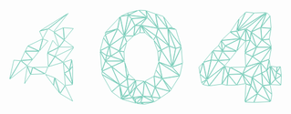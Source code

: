 <svg width="620px" height="250px" viewBox="0 0 620 250">
  <g>
    <polygon fill="none" stroke="#63C4AE" stroke-miterlimit="10" points="515.432,111.35 520.317,95.257 522.903,85.487 
						491.58,100.43 	" />
    <polygon fill="none" stroke="#63C4AE" stroke-miterlimit="10" points="534.973,63.359 562.56,41.807 574.63,32.323 518.018,67.67 	
						" />
    <polygon fill="none" stroke="#63C4AE" stroke-miterlimit="10" points="522.903,82.901 523.478,84.337 534.111,64.509 
						520.892,67.67 516.294,68.82 	" />
    <polygon fill="none" stroke="#63C4AE" stroke-miterlimit="10" points="567.158,61.635 547.617,70.544 558.537,78.877 
						569.457,86.924 567.733,67.957 	" />
    <polygon fill="none" stroke="#63C4AE" stroke-miterlimit="10" points="535.835,63.647 546.755,69.969 578.078,30.312 	" />
    <polygon fill="none" stroke="#63C4AE" stroke-miterlimit="10" points="589.285,63.072 568.02,61.348 568.882,71.693 
						570.032,86.924 577.791,77.153 	" />
    <polygon fill="none" stroke="#63C4AE" stroke-miterlimit="10" points="584.688,170.835 580.664,153.881 570.032,159.341 
						587.274,182.905 	" />
    <polygon fill="none" stroke="#63C4AE" stroke-miterlimit="10" points="585.55,130.029 567.733,136.351 580.664,152.731 
						582.676,143.535 	" />
    <polygon fill="none" stroke="#63C4AE" stroke-miterlimit="10" points="550.203,123.42 556.526,128.017 567.158,135.489 
						589.86,104.453 	" />
    <polygon fill="none" stroke="#63C4AE" stroke-miterlimit="10" points="576.641,93.246 570.032,88.361 559.112,103.016 
						589.86,103.016 	" />
    <polygon fill="none" stroke="#63C4AE" stroke-miterlimit="10" points="546.18,185.204 548.479,169.111 529.225,161.927 
						533.823,168.536 	" />
    <polygon fill="none" stroke="#63C4AE" stroke-miterlimit="10" points="549.054,170.548 547.33,183.48 547.042,186.066 
						559.399,201.871 	" />
    <polygon fill="none" stroke="#63C4AE" stroke-miterlimit="10" points="567.733,191.813 571.181,186.353 549.629,169.686 
						560.549,202.446 	" />
    <polygon fill="none" stroke="#63C4AE" stroke-miterlimit="10" points="571.756,186.928 560.836,203.595 587.849,219.688 	" />
    <polygon fill="none" stroke="#63C4AE" stroke-miterlimit="10" points="577.216,149.282 567.733,137.501 569.744,158.766 
						580.377,153.306 	" />
    <polygon fill="none" stroke="#63C4AE" stroke-miterlimit="10" points="485.545,111.637 514.282,111.637 491.006,101.005 	" />
    <polygon fill="none" stroke="#63C4AE" stroke-miterlimit="10" points="570.032,160.49 572.043,185.779 587.561,184.054 	" />
    <polygon fill="none" stroke="#63C4AE" stroke-miterlimit="10" points="484.109,181.755 496.753,162.214 493.879,155.03 
						489.856,145.26 484.683,177.732 	" />
    <polygon fill="none" stroke="#63C4AE" stroke-miterlimit="10" points="477.499,129.167 476.349,131.753 500.489,130.029 
						484.97,112.499 	" />
    <polygon fill="none" stroke="#63C4AE" stroke-miterlimit="10" points="587.849,144.972 581.239,153.593 585.837,172.847 
						587.849,181.468 	" />
    <polygon fill="none" stroke="#63C4AE" stroke-miterlimit="10" points="530.375,155.892 534.398,146.122 502.787,146.984 
						528.364,160.49 	" />
    <polygon fill="none" stroke="#63C4AE" stroke-miterlimit="10" points="501.638,147.271 497.615,161.927 526.927,160.778 	" />
    <polygon fill="none" stroke="#63C4AE" stroke-miterlimit="10" points="501.063,146.984 490.43,144.397 497.04,161.352 	" />
    <polygon fill="none" stroke="#63C4AE" stroke-miterlimit="10" points="485.833,112.212 500.201,128.305 501.351,129.741 
						515.144,112.212 	" />
    <polygon fill="none" stroke="#63C4AE" stroke-miterlimit="10" points="549.629,123.994 545.031,131.178 535.835,145.26 
						566.583,136.064 	" />
    <polygon fill="none" stroke="#63C4AE" stroke-miterlimit="10" points="533.536,116.523 535.26,144.685 549.054,123.707 	" />
    <polygon fill="none" stroke="#63C4AE" stroke-miterlimit="10" points="557.675,104.166 533.823,115.948 549.341,123.132 
						554.226,111.637 	" />
    <polygon fill="none" stroke="#63C4AE" stroke-miterlimit="10" points="489.856,143.248 500.489,130.604 476.924,132.615 	" />
    <polygon fill="none" stroke="#63C4AE" stroke-miterlimit="10" points="581.527,152.156 587.849,143.535 586.124,131.753 	" />
    <polygon fill="none" stroke="#63C4AE" stroke-miterlimit="10" points="451.923,171.41 475.2,132.615 460.832,131.466 	" />
    <polygon fill="none" stroke="#63C4AE" stroke-miterlimit="10" points="475.775,132.615 452.498,171.985 489.281,143.823 	" />
    <polygon fill="none" stroke="#63C4AE" stroke-miterlimit="10" points="544.743,88.648 533.823,115.086 545.893,109.339 
						557.675,103.303 	" />
    <polygon fill="none" stroke="#63C4AE" stroke-miterlimit="10" points="553.077,75.716 547.617,71.406 548.479,74.28 
						558.537,102.729 569.17,88.073 	" />
    <polygon fill="none" stroke="#63C4AE" stroke-miterlimit="10" points="520.892,96.119 516.868,110.488 534.685,90.085 
						523.765,85.487 	" />
    <polygon fill="none" stroke="#63C4AE" stroke-miterlimit="10" points="524.053,84.912 532.386,88.361 534.685,89.222 
						534.685,65.371 527.789,77.728 	" />
    <polygon fill="none" stroke="#63C4AE" stroke-miterlimit="10" points="529.225,159.915 563.997,137.501 535.26,146.122 
						530.949,156.179 	" />
    <polygon fill="none" stroke="#63C4AE" stroke-miterlimit="10" points="548.766,168.536 566.296,137.213 529.225,161.065 	" />
    <polygon fill="none" stroke="#63C4AE" stroke-miterlimit="10" points="558.824,103.591 550.49,122.557 589.573,103.591 	" />
    <polygon fill="none" stroke="#63C4AE" stroke-miterlimit="10" points="549.629,167.962 558.25,164.226 569.17,159.053 
						568.595,154.742 566.871,137.213 558.25,152.731 	" />
    <polygon fill="none" stroke="#63C4AE" stroke-miterlimit="10" points="545.031,87.786 557.387,101.579 547.042,72.268 	" />
    <polygon fill="none" stroke="#63C4AE" stroke-miterlimit="10" points="571.181,185.491 569.744,165.95 569.17,159.915 
						559.399,164.226 549.629,169.111 560.549,177.157 	" />
    <polygon fill="none" stroke="#63C4AE" stroke-miterlimit="10" points="536.122,64.796 544.456,86.061 546.468,70.831 
						541.87,67.957 	" />
    <polygon fill="none" stroke="#63C4AE" stroke-miterlimit="10" points="533.823,113.649 537.846,103.591 544.169,88.361 
						538.421,89.51 535.548,90.085 	" />
    <polygon fill="none" stroke="#63C4AE" stroke-miterlimit="10" points="535.548,89.51 544.169,87.498 539.858,76.578 
						535.548,65.946 	" />
    <polygon fill="none" stroke="#63C4AE" stroke-miterlimit="10" points="502.5,70.831 522.616,83.762 521.467,81.464 515.719,69.107 
							" />
    <polygon fill="none" stroke="#63C4AE" stroke-miterlimit="10" points="545.893,186.353 538.996,184.054 535.548,182.905 
						533.536,219.688 541.295,198.997 	" />
    <polygon fill="none" stroke="#63C4AE" stroke-miterlimit="10" points="545.318,185.491 540.145,178.019 529.225,163.364 
						535.26,182.043 	" />
    <polygon fill="none" stroke="#63C4AE" stroke-miterlimit="10" points="555.376,198.135 546.755,186.928 535.548,216.527 
						533.823,221.125 559.686,203.595 	" />
    <polygon fill="none" stroke="#63C4AE" stroke-miterlimit="10" points="553.077,222.562 588.136,220.838 560.549,204.17 	" />
    <polygon fill="none" stroke="#63C4AE" stroke-miterlimit="10" points="534.111,221.699 552.215,222.562 559.686,204.457 	" />
    <polygon fill="none" stroke="#63C4AE" stroke-miterlimit="10" points="497.902,162.502 515.719,184.629 527.789,161.639 	" />
    <polygon fill="none" stroke="#63C4AE" stroke-miterlimit="10" points="456.808,186.64 483.246,183.192 488.994,145.26 	" />
    <polygon fill="none" stroke="#63C4AE" stroke-miterlimit="10" points="484.109,183.192 494.741,185.491 495.029,181.755 
						496.753,163.938 	" />
    <polygon fill="none" stroke="#63C4AE" stroke-miterlimit="10" points="516.294,184.916 534.398,182.043 528.364,161.927 	" />
    <polygon fill="none" stroke="#63C4AE" stroke-miterlimit="10" points="495.891,179.744 495.316,185.491 514.857,184.916 
						497.327,163.076 	" />
    <polygon fill="none" stroke="#63C4AE" stroke-miterlimit="10" points="588.998,219.975 591.584,205.607 573.193,188.077 	" />
    <polygon fill="none" stroke="#63C4AE" stroke-miterlimit="10" points="585.837,129.167 590.435,104.74 568.02,135.489 	" />
    <polygon fill="none" stroke="#63C4AE" stroke-miterlimit="10" points="572.618,186.64 574.055,188.077 591.584,204.457 
						587.849,184.629 	" />
    <polygon fill="none" stroke="#63C4AE" stroke-miterlimit="10" points="588.998,184.054 610.551,184.916 598.769,173.422 	" />
    <polygon fill="none" stroke="#63C4AE" stroke-miterlimit="10" points="599.344,172.847 611.126,184.629 611.988,164.801 
						603.366,170.26 	" />
    <polygon fill="none" stroke="#63C4AE" stroke-miterlimit="10" points="487.27,146.409 466.579,161.927 451.348,173.709 
						452.785,178.019 455.947,186.353 478.074,157.904 	" />
    <polygon fill="none" stroke="#63C4AE" stroke-miterlimit="10" points="608.539,148.133 602.217,158.191 611.988,163.364 
						609.976,145.834 	" />
    <polygon fill="none" stroke="#63C4AE" stroke-miterlimit="10" points="601.93,149.857 602.217,146.122 589.285,144.397 
						601.355,157.616 	" />
    <polygon fill="none" stroke="#63C4AE" stroke-miterlimit="10" points="609.689,145.26 603.079,146.122 602.217,156.754 	" />
    <polygon fill="none" stroke="#63C4AE" stroke-miterlimit="10" points="601.355,158.478 588.998,145.26 598.769,171.41 	" />
    <polygon fill="none" stroke="#63C4AE" stroke-miterlimit="10" points="601.642,170.548 611.413,164.226 601.93,158.766 
						599.344,171.985 	" />
    <polygon fill="none" stroke="#63C4AE" stroke-miterlimit="10" points="594.458,161.927 588.424,145.834 588.424,183.48 
						598.481,172.559 	" />
    <polygon fill="none" stroke="#63C4AE" stroke-miterlimit="10" points="463.131,112.212 444.451,135.489 459.969,130.891 	" />
    <polygon fill="none" stroke="#63C4AE" stroke-miterlimit="10" points="578.653,28.588 553.652,29.45 518.018,66.808 	" />
    <polygon fill="none" stroke="#63C4AE" stroke-miterlimit="10" points="533.249,49.853 552.79,29.45 535.548,27.438 517.156,66.52 	
						" />
    <polygon fill="none" stroke="#63C4AE" stroke-miterlimit="10" points="534.111,28.875 520.892,41.807 516.868,65.658 	" />
    <polygon fill="none" stroke="#63C4AE" stroke-miterlimit="10" points="518.593,51.29 520.03,43.243 501.926,70.256 515.432,68.245 
							" />
    <polygon fill="none" stroke="#63C4AE" stroke-miterlimit="10" points="501.351,70.831 482.959,88.361 522.616,84.625 	" />
    <polygon fill="none" stroke="#63C4AE" stroke-miterlimit="10" points="521.467,85.487 482.672,89.222 490.718,100.142 	" />
    <polygon fill="none" stroke="#63C4AE" stroke-miterlimit="10" points="567.446,60.486 579.228,30.312 548.479,69.394 	" />
    <polygon fill="none" stroke="#63C4AE" stroke-miterlimit="10" points="570.607,87.498 585.837,85.774 589.573,64.221 
						578.078,78.015 	" />
    <polygon fill="none" stroke="#63C4AE" stroke-miterlimit="10" points="570.894,88.073 590.435,102.442 586.124,86.349 	" />
    <polygon fill="none" stroke="#63C4AE" stroke-miterlimit="10" points="587.561,35.772 580.664,28.875 568.595,59.049 	" />
    <polygon fill="none" stroke="#63C4AE" stroke-miterlimit="10" points="568.307,60.486 589.86,62.497 587.849,36.634 
						578.078,48.703 	" />
    <polygon fill="none" stroke="#63C4AE" stroke-miterlimit="10" points="442.44,137.788 434.106,146.697 436.118,159.628 
						439.566,148.421 	" />
    <polygon fill="none" stroke="#63C4AE" stroke-miterlimit="10" points="443.302,137.788 436.406,161.065 450.487,172.272 	" />
    <polygon fill="none" stroke="#63C4AE" stroke-miterlimit="10" points="452.498,165.663 459.682,131.753 449.05,134.627 
						443.877,136.351 451.061,171.985 	" />
    <polygon fill="none" stroke="#63C4AE" stroke-miterlimit="10" points="450.774,174.284 447.038,179.169 443.302,184.054 
						455.372,186.64 453.36,180.319 	" />
    <polygon fill="none" stroke="#63C4AE" stroke-miterlimit="10" points="450.199,173.422 436.693,162.214 439.854,179.456 
						445.026,176.295 	" />
    <polygon fill="none" stroke="#63C4AE" stroke-miterlimit="10" points="490.43,100.718 482.672,90.085 485.258,110.775 	" />
    <polygon fill="none" stroke="#63C4AE" stroke-miterlimit="10" points="449.624,174.571 448.475,175.146 440.141,180.031 
						442.727,183.767 444.164,182.043 	" />
    <polygon fill="none" stroke="#63C4AE" stroke-miterlimit="10" points="475.775,131.466 476.924,128.88 484.396,112.212 
						464.28,111.35 470.028,121.408 	" />
    <polygon fill="none" stroke="#63C4AE" stroke-miterlimit="10" points="476.349,99.855 464.568,110.775 484.396,111.637 	" />
    <polygon fill="none" stroke="#63C4AE" stroke-miterlimit="10" points="481.809,89.797 476.637,99.281 484.396,110.775 	" />
    <polygon fill="none" stroke="#63C4AE" stroke-miterlimit="10" points="460.832,130.891 475.2,131.753 463.993,112.212 
						461.694,126.006 	" />
  </g>
  <g>
    <polygon fill="none" stroke="#63C4AE" stroke-miterlimit="10" points="341.323,78.446 344.197,68.101 345.634,62.928 
						310.574,56.893 	" />
    <polygon fill="none" stroke="#63C4AE" stroke-miterlimit="10" points="281.263,192.531 278.964,196.267 270.343,209.774 
						284.137,205.176 	" />
    <path fill="none" stroke="#63C4AE" stroke-miterlimit="10" d="M317.759,72.124c0,0,0.287,0,0.287,0.287l15.518,12.644
						l-23.276-26.438L317.759,72.124z" />
    <polygon fill="none" stroke="#63C4AE" stroke-miterlimit="10" points="341.898,78.734 368.623,99.136 346.208,63.503 	" />
    <polygon fill="none" stroke="#63C4AE" stroke-miterlimit="10" points="296.206,56.031 320.92,39.652 289.309,42.238 	" />
    <polygon fill="none" stroke="#63C4AE" stroke-miterlimit="10" points="289.022,41.376 318.621,39.076 282.7,34.766 	" />
    <polygon fill="none" stroke="#63C4AE" stroke-miterlimit="10" points="346.783,62.928 369.486,98.849 366.612,63.216 	" />
    <polygon fill="none" stroke="#63C4AE" stroke-miterlimit="10" points="297.643,56.031 308.276,55.744 320.92,40.801 	" />
    <polygon fill="none" stroke="#63C4AE" stroke-miterlimit="10" points="301.379,67.814 294.769,78.159 306.264,72.124 
						307.989,57.756 	" />
    <polygon fill="none" stroke="#63C4AE" stroke-miterlimit="10" points="307.414,68.388 306.839,72.124 317.184,72.124 
						308.85,57.181 	" />
    <polygon fill="none" stroke="#63C4AE" stroke-miterlimit="10" points="371.209,112.068 369.773,101.148 361.439,105.459 
						353.393,109.769 375.52,143.966 	" />
    <polygon fill="none" stroke="#63C4AE" stroke-miterlimit="10" points="353.106,110.632 348.795,129.023 347.358,135.058 
						375.52,145.403 	" />
    <polygon fill="none" stroke="#63C4AE" stroke-miterlimit="10" points="350.232,120.402 352.243,110.344 345.346,113.218 
						347.071,133.046 	" />
    <polygon fill="none" stroke="#63C4AE" stroke-miterlimit="10" points="309.138,55.744 344.772,62.066 322.357,39.939 	" />
    <polygon fill="none" stroke="#63C4AE" stroke-miterlimit="10" points="225.226,154.599 245.342,145.403 232.41,134.196 
						225.226,154.311 	" />
    <polygon fill="none" stroke="#63C4AE" stroke-miterlimit="10" points="262.297,183.336 257.699,172.703 245.629,145.978 
						225.226,155.461 	" />
    <polygon fill="none" stroke="#63C4AE" stroke-miterlimit="10" points="223.215,115.517 232.123,132.184 234.422,121.552 
						221.49,112.356 	" />
    <polygon fill="none" stroke="#63C4AE" stroke-miterlimit="10" points="278.964,171.841 246.779,146.552 251.377,157.185 
						263.159,183.91 	" />
    <polygon fill="none" stroke="#63C4AE" stroke-miterlimit="10" points="295.632,56.319 288.735,42.525 273.791,77.584 	" />
    <polygon fill="none" stroke="#63C4AE" stroke-miterlimit="10" points="280.976,191.67 272.355,188.221 263.734,185.06 
						269.481,209.486 	" />
    <polygon fill="none" stroke="#63C4AE" stroke-miterlimit="10" points="234.709,120.977 240.169,101.723 221.49,111.206 	" />
    <polygon fill="none" stroke="#63C4AE" stroke-miterlimit="10" points="278.677,91.952 292.758,79.308 273.504,79.308 	" />
    <polygon fill="none" stroke="#63C4AE" stroke-miterlimit="10" points="263.159,109.769 278.102,92.527 274.654,83.906 
						272.929,79.883 	" />
    <polygon fill="none" stroke="#63C4AE" stroke-miterlimit="10" points="235.284,120.977 243.618,122.414 240.744,102.585 
						237.296,113.793 	" />
    <polygon fill="none" stroke="#63C4AE" stroke-miterlimit="10" points="293.333,78.734 295.632,57.468 273.791,78.734 	" />
    <polygon fill="none" stroke="#63C4AE" stroke-miterlimit="10" points="235.284,84.194 240.744,99.712 257.699,64.653 
						232.698,76.147 	" />
    <polygon fill="none" stroke="#63C4AE" stroke-miterlimit="10" points="241.606,99.712 264.595,84.194 272.355,79.021 
						258.848,64.365 	" />
    <polygon fill="none" stroke="#63C4AE" stroke-miterlimit="10" points="274.654,71.55 273.791,75.86 288.448,41.95 281.551,35.053 	
						" />
    <polygon fill="none" stroke="#63C4AE" stroke-miterlimit="10" points="261.722,112.068 244.767,122.701 272.929,132.471 
						268.044,123.563 	" />
    <polygon fill="none" stroke="#63C4AE" stroke-miterlimit="10" points="272.642,113.505 262.871,112.068 270.918,127.299 
						273.217,131.322 	" />
    <polygon fill="none" stroke="#63C4AE" stroke-miterlimit="10" points="298.218,181.612 298.505,188.221 315.747,176.726 
						297.93,175.002 	" />
    <polygon fill="none" stroke="#63C4AE" stroke-miterlimit="10" points="262.871,111.206 269.481,112.356 272.642,112.93 
						277.815,93.964 	" />
    <polygon fill="none" stroke="#63C4AE" stroke-miterlimit="10" points="336.151,87.355 338.737,83.331 340.748,79.021 
						310.574,58.043 	" />
    <polygon fill="none" stroke="#63C4AE" stroke-miterlimit="10" points="242.756,111.781 244.193,122.126 261.435,111.493 
						241.319,101.436 	" />
    <polygon fill="none" stroke="#63C4AE" stroke-miterlimit="10" points="296.493,214.947 310,210.061 310.287,209.774 
						301.666,210.923 291.896,212.36 	" />
    <polygon fill="none" stroke="#63C4AE" stroke-miterlimit="10" points="270.918,132.759 258.848,128.448 243.905,123.276 
						232.985,133.046 	" />
    <polygon fill="none" stroke="#63C4AE" stroke-miterlimit="10" points="298.505,189.658 294.769,200.865 291.321,211.785 
						312.586,208.624 	" />
    <polygon fill="none" stroke="#63C4AE" stroke-miterlimit="10" points="370.347,100.286 379.543,104.022 383.279,105.459 
						367.474,65.227 	" />
    <polygon fill="none" stroke="#63C4AE" stroke-miterlimit="10" points="387.877,104.597 395.349,102.01 368.048,64.94 
						371.784,74.998 384.141,105.746 	" />
    <polygon fill="none" stroke="#63C4AE" stroke-miterlimit="10" points="272.067,79.883 241.606,100.861 262.01,110.919 
						265.458,100.573 	" />
    <polygon fill="none" stroke="#63C4AE" stroke-miterlimit="10" points="297.356,176.152 286.148,202.59 297.93,188.509 	" />
    <polygon fill="none" stroke="#63C4AE" stroke-miterlimit="10" points="296.493,176.439 281.838,191.67 284.712,204.026 	" />
    <polygon fill="none" stroke="#63C4AE" stroke-miterlimit="10" points="336.725,87.642 351.381,107.47 341.323,79.883 	" />
    <polygon fill="none" stroke="#63C4AE" stroke-miterlimit="10" points="296.493,175.289 297.068,174.715 279.826,172.416 
						280.688,181.612 281.838,190.52 	" />
    <polygon fill="none" stroke="#63C4AE" stroke-miterlimit="10" points="361.439,104.884 369.486,100.573 342.473,80.17 
						348.22,96.263 353.106,109.195 	" />
    <polygon fill="none" stroke="#63C4AE" stroke-miterlimit="10" points="340.173,97.987 345.346,112.356 352.243,109.482 
						337.587,89.941 	" />
    <polygon fill="none" stroke="#63C4AE" stroke-miterlimit="10" points="263.734,184.198 281.263,190.807 278.964,172.99 	" />
    <polygon fill="none" stroke="#63C4AE" stroke-miterlimit="10" points="274.941,143.104 273.504,133.621 246.779,145.403 
						278.964,171.266 	" />
    <polygon fill="none" stroke="#63C4AE" stroke-miterlimit="10" points="271.492,133.621 232.985,133.621 245.917,145.116 	" />
    <polygon fill="none" stroke="#63C4AE" stroke-miterlimit="10" points="296.493,173.853 282.412,161.208 280.688,168.393 
						279.826,171.553 	" />
    <polygon fill="none" stroke="#63C4AE" stroke-miterlimit="10" points="279.252,169.542 281.838,160.346 274.654,137.644 	" />
    <polygon fill="none" stroke="#63C4AE" stroke-miterlimit="10" points="234.997,121.839 232.698,132.184 243.043,122.989 
						237.008,122.126 	" />
    <polygon fill="none" stroke="#63C4AE" stroke-miterlimit="10" points="294.195,77.297 307.989,56.606 296.493,56.893 	" />
    <polygon fill="none" stroke="#63C4AE" stroke-miterlimit="10" points="290.172,212.647 268.619,215.808 297.93,224.142 
						297.356,223.568 	" />
    <polygon fill="none" stroke="#63C4AE" stroke-miterlimit="10" points="269.768,210.636 268.619,212.647 267.757,214.947 
						281.551,206.613 	" />
    <polygon fill="none" stroke="#63C4AE" stroke-miterlimit="10" points="268.906,210.348 264.595,192.531 264.308,191.094 
						265.458,200.578 267.182,214.372 268.044,212.36 	" />
    <polygon fill="none" stroke="#63C4AE" stroke-miterlimit="10" points="310.862,210.348 296.781,215.521 297.356,218.395 
						298.793,223.855 311.724,209.774 	" />
    <polygon fill="none" stroke="#63C4AE" stroke-miterlimit="10" points="307.989,222.418 312.299,210.636 299.942,224.142 
						301.953,223.855 	" />
    <polygon fill="none" stroke="#63C4AE" stroke-miterlimit="10" points="291.608,213.222 297.068,221.843 297.93,222.992 
						296.206,215.808 	" />
    <polygon fill="none" stroke="#63C4AE" stroke-miterlimit="10" points="247.641,198.566 246.204,199.716 266.607,214.947 
						262.584,185.347 	" />
    <polygon fill="none" stroke="#63C4AE" stroke-miterlimit="10" points="239.594,98.562 231.836,76.722 228.387,82.757 
						236.721,94.539 	" />
    <polygon fill="none" stroke="#63C4AE" stroke-miterlimit="10" points="246.491,68.963 253.388,65.802 231.836,72.124 
						232.41,75.573 	" />
    <polygon fill="none" stroke="#63C4AE" stroke-miterlimit="10" points="232.698,90.228 228.1,83.906 221.203,110.632 
						240.169,100.573 	" />
    <polygon fill="none" stroke="#63C4AE" stroke-miterlimit="10" points="258.274,63.216 263.446,38.215 232.698,70.974 
						246.204,66.951 	" />
    <polygon fill="none" stroke="#63C4AE" stroke-miterlimit="10" points="224.939,156.036 224.939,161.783 258.561,181.324 	" />
    <polygon fill="none" stroke="#63C4AE" stroke-miterlimit="10" points="221.203,113.218 224.652,153.449 231.836,133.334 	" />
    <polygon fill="none" stroke="#63C4AE" stroke-miterlimit="10" points="225.513,162.932 245.917,199.141 262.297,184.485 	" />
    <polygon fill="none" stroke="#63C4AE" stroke-miterlimit="10" points="374.946,193.394 392.475,165.519 355.979,171.266 	" />
    <polygon fill="none" stroke="#63C4AE" stroke-miterlimit="10" points="289.884,212.073 284.424,206.038 268.619,215.234 	" />
    <polygon fill="none" stroke="#63C4AE" stroke-miterlimit="10" points="378.107,147.702 393.049,164.082 398.509,138.506 
						376.957,146.265 	" />
    <polygon fill="none" stroke="#63C4AE" stroke-miterlimit="10" points="391.613,113.793 377.244,145.403 393.337,139.656 
						398.797,137.644 395.923,103.735 	" />
    <polygon fill="none" stroke="#63C4AE" stroke-miterlimit="10" points="355.116,171.553 340.461,189.658 371.209,198.279 
						360.576,180.462 	" />
    <polygon fill="none" stroke="#63C4AE" stroke-miterlimit="10" points="305.115,223.855 300.804,224.717 314.31,226.154 
						308.276,223.28 	" />
    <polygon fill="none" stroke="#63C4AE" stroke-miterlimit="10" points="331.84,211.211 315.173,209.486 336.438,220.694 
						333.564,214.659 	" />
    <polygon fill="none" stroke="#63C4AE" stroke-miterlimit="10" points="311.15,216.096 309.138,222.418 336.151,221.556 
						313.448,209.486 	" />
    <polygon fill="none" stroke="#63C4AE" stroke-miterlimit="10" points="316.322,226.441 334.139,222.131 309.713,223.28 	" />
    <polygon fill="none" stroke="#63C4AE" stroke-miterlimit="10" points="332.701,211.211 337.587,221.556 349.945,213.51 
						339.599,212.073 	" />
    <polygon fill="none" stroke="#63C4AE" stroke-miterlimit="10" points="351.094,212.647 371.209,198.854 340.173,190.52 	" />
    <polygon fill="none" stroke="#63C4AE" stroke-miterlimit="10" points="338.449,193.969 332.701,210.348 350.232,212.935 
						339.599,190.807 	" />
    <polygon fill="none" stroke="#63C4AE" stroke-miterlimit="10" points="357.99,174.715 372.072,197.991 374.657,194.256 
						361.439,178.738 	" />
    <polygon fill="none" stroke="#63C4AE" stroke-miterlimit="10" points="392.188,164.944 347.645,136.207 355.405,170.692 	" />
    <polygon fill="none" stroke="#63C4AE" stroke-miterlimit="10" points="259.135,63.503 270.343,75.86 272.355,77.871 
						264.021,38.789 261.722,49.997 	" />
    <polygon fill="none" stroke="#63C4AE" stroke-miterlimit="10" points="376.095,146.552 349.945,136.782 391.038,163.22 
						376.382,146.552 	" />
    <polygon fill="none" stroke="#63C4AE" stroke-miterlimit="10" points="347.933,139.943 347.071,136.495 341.611,152.3 
						354.255,168.968 	" />
    <polygon fill="none" stroke="#63C4AE" stroke-miterlimit="10" points="384.141,106.321 377.244,142.53 395.636,102.872 	" />
    <polygon fill="none" stroke="#63C4AE" stroke-miterlimit="10" points="370.347,101.148 376.095,143.391 383.567,106.321 	" />
    <polygon fill="none" stroke="#63C4AE" stroke-miterlimit="10" points="395.349,100.286 384.428,64.94 367.761,63.216 	" />
    <polygon fill="none" stroke="#63C4AE" stroke-miterlimit="10" points="314.598,192.819 316.035,177.301 304.54,185.06 
						298.793,188.796 303.39,195.118 312.874,207.762 	" />
    <polygon fill="none" stroke="#63C4AE" stroke-miterlimit="10" points="297.356,190.52 284.999,205.463 290.459,211.498 	" />
    <polygon fill="none" stroke="#63C4AE" stroke-miterlimit="10" points="354.255,171.266 348.795,169.542 337.587,166.094 
						338.161,171.553 339.886,189.083 	" />
    <polygon fill="none" stroke="#63C4AE" stroke-miterlimit="10" points="316.897,178.163 313.448,208.624 331.552,210.348 	" />
    <polygon fill="none" stroke="#63C4AE" stroke-miterlimit="10" points="339.024,190.233 317.471,177.301 331.84,210.061 	" />
    <polygon fill="none" stroke="#63C4AE" stroke-miterlimit="10" points="337.012,166.094 317.759,176.726 339.312,189.37 	" />
    <polygon fill="none" stroke="#63C4AE" stroke-miterlimit="10" points="350.232,164.944 341.323,153.162 337.587,165.232 
						354.255,170.404 	" />
    <polygon fill="none" stroke="#63C4AE" stroke-miterlimit="10" points="281.838,33.616 300.804,24.421 281.263,29.306 
						281.551,30.743 	" />
    <polygon fill="none" stroke="#63C4AE" stroke-miterlimit="10" points="280.401,29.594 266.607,36.203 280.976,33.904 	" />
    <polygon fill="none" stroke="#63C4AE" stroke-miterlimit="10" points="382.417,64.078 376.382,61.491 369.198,62.641 	" />
    <polygon fill="none" stroke="#63C4AE" stroke-miterlimit="10" points="322.07,38.215 319.483,24.134 305.115,23.559 
						313.448,31.031 	" />
    <polygon fill="none" stroke="#63C4AE" stroke-miterlimit="10" points="280.976,34.479 272.929,35.916 264.595,37.352 
						272.929,76.722 	" />
    <polygon fill="none" stroke="#63C4AE" stroke-miterlimit="10" points="321.207,38.789 303.965,23.559 282.7,33.904 	" />
    <polygon fill="none" stroke="#63C4AE" stroke-miterlimit="10" points="343.909,60.054 320.345,25.57 322.931,39.076 	" />
    <polygon fill="none" stroke="#63C4AE" stroke-miterlimit="10" points="366.036,62.353 355.979,50.284 341.035,32.467 
						346.495,62.353 	" />
    <polygon fill="none" stroke="#63C4AE" stroke-miterlimit="10" points="357.416,37.065 341.611,31.605 365.749,61.204 	" />
    <polygon fill="none" stroke="#63C4AE" stroke-miterlimit="10" points="367.187,62.353 376.095,60.917 358.566,38.502 
						360.865,45.112 	" />
    <polygon fill="none" stroke="#63C4AE" stroke-miterlimit="10" points="340.173,31.318 320.633,24.708 345.059,60.629 	" />
  </g>
  <g>
    <polygon fill="none" stroke="#63C4AE" stroke-miterlimit="10" points="89.338,111.35 94.223,95.257 96.809,85.487 65.487,100.43 	
						" />
    <polygon fill="none" stroke="#63C4AE" stroke-miterlimit="10" points="108.879,63.359 136.467,41.807 148.536,32.323 91.924,67.67 
							" />
    <polygon fill="none" stroke="#63C4AE" stroke-miterlimit="10" points="96.809,82.901 97.385,84.337 108.017,64.509 94.798,67.67 
						90.2,68.82 	" />
    <polygon fill="none" stroke="#63C4AE" stroke-miterlimit="10" points="141.064,61.635 121.523,70.544 132.443,78.877 
						143.364,86.924 141.639,67.957 	" />
    <polygon fill="none" stroke="#63C4AE" stroke-miterlimit="10" points="109.741,63.647 120.661,69.969 151.984,30.312 	" />
    <polygon fill="none" stroke="#63C4AE" stroke-miterlimit="10" points="163.192,63.072 141.927,61.348 142.788,71.693 
						143.938,86.924 151.697,77.153 	" />
    <polygon fill="none" stroke="#63C4AE" stroke-miterlimit="10" points="158.594,170.835 154.571,153.881 143.938,159.341 
						161.18,182.905 	" />
    <polygon fill="none" stroke="#63C4AE" stroke-miterlimit="10" points="159.456,130.029 141.639,136.351 154.571,152.731 
						156.582,143.535 	" />
    <polygon fill="none" stroke="#63C4AE" stroke-miterlimit="10" points="124.11,123.42 130.432,128.017 141.064,135.489 
						163.766,104.453 	" />
    <polygon fill="none" stroke="#63C4AE" stroke-miterlimit="10" points="150.548,93.246 143.938,88.361 133.018,103.016 
						163.766,103.016 	" />
    <polygon fill="none" stroke="#63C4AE" stroke-miterlimit="10" points="120.087,185.204 122.385,169.111 103.132,161.927 
						107.73,168.536 	" />
    <polygon fill="none" stroke="#63C4AE" stroke-miterlimit="10" points="122.96,170.548 121.236,183.48 120.948,186.066 
						133.305,201.871 	" />
    <polygon fill="none" stroke="#63C4AE" stroke-miterlimit="10" points="141.639,191.813 145.088,186.353 123.535,169.686 
						134.455,202.446 	" />
    <polygon fill="none" stroke="#63C4AE" stroke-miterlimit="10" points="145.662,186.928 134.742,203.595 161.755,219.688 	" />
    <polygon fill="none" stroke="#63C4AE" stroke-miterlimit="10" points="151.122,149.282 141.639,137.501 143.651,158.766 
						154.283,153.306 	" />
    <polygon fill="none" stroke="#63C4AE" stroke-miterlimit="10" points="59.451,111.637 88.189,111.637 64.912,101.005 	" />
    <polygon fill="none" stroke="#63C4AE" stroke-miterlimit="10" points="143.938,160.49 145.949,185.779 161.468,184.054 	" />
    <polygon fill="none" stroke="#63C4AE" stroke-miterlimit="10" points="58.015,181.755 70.659,162.214 67.785,155.03 63.762,145.26 
						58.59,177.732 	" />
    <polygon fill="none" stroke="#63C4AE" stroke-miterlimit="10" points="51.406,129.167 50.256,131.753 74.395,130.029 
						58.877,112.499 	" />
    <polygon fill="none" stroke="#63C4AE" stroke-miterlimit="10" points="161.755,144.972 155.145,153.593 159.743,172.847 
						161.755,181.468 	" />
    <polygon fill="none" stroke="#63C4AE" stroke-miterlimit="10" points="104.281,155.892 108.304,146.122 76.694,146.984 
						102.27,160.49 	" />
    <polygon fill="none" stroke="#63C4AE" stroke-miterlimit="10" points="75.544,147.271 71.521,161.927 100.833,160.778 	" />
    <polygon fill="none" stroke="#63C4AE" stroke-miterlimit="10" points="74.969,146.984 64.337,144.397 70.947,161.352 	" />
    <polygon fill="none" stroke="#63C4AE" stroke-miterlimit="10" points="59.739,112.212 74.107,128.305 75.257,129.741 
						89.051,112.212 	" />
    <polygon fill="none" stroke="#63C4AE" stroke-miterlimit="10" points="123.535,123.994 118.937,131.178 109.741,145.26 
						140.49,136.064 	" />
    <polygon fill="none" stroke="#63C4AE" stroke-miterlimit="10" points="107.442,116.523 109.166,144.685 122.96,123.707 	" />
    <polygon fill="none" stroke="#63C4AE" stroke-miterlimit="10" points="131.581,104.166 107.73,115.948 123.247,123.132 
						128.133,111.637 	" />
    <polygon fill="none" stroke="#63C4AE" stroke-miterlimit="10" points="63.762,143.248 74.395,130.604 50.83,132.615 	" />
    <polygon fill="none" stroke="#63C4AE" stroke-miterlimit="10" points="155.433,152.156 161.755,143.535 160.031,131.753 	" />
    <polygon fill="none" stroke="#63C4AE" stroke-miterlimit="10" points="25.829,171.41 49.106,132.615 34.738,131.466 	" />
    <polygon fill="none" stroke="#63C4AE" stroke-miterlimit="10" points="49.681,132.615 26.404,171.985 63.187,143.823 	" />
    <polygon fill="none" stroke="#63C4AE" stroke-miterlimit="10" points="118.65,88.648 107.73,115.086 119.799,109.339 
						131.581,103.303 	" />
    <polygon fill="none" stroke="#63C4AE" stroke-miterlimit="10" points="126.983,75.716 121.523,71.406 122.385,74.28 
						132.443,102.729 143.076,88.073 	" />
    <polygon fill="none" stroke="#63C4AE" stroke-miterlimit="10" points="94.798,96.119 90.775,110.488 108.592,90.085 97.672,85.487 
							" />
    <polygon fill="none" stroke="#63C4AE" stroke-miterlimit="10" points="97.959,84.912 106.293,88.361 108.592,89.222 
						108.592,65.
